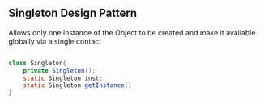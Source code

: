 Singleton Design Pattern
--------------------------------
Allows only one instance of the Object to be created and make it available globally via a single contact

```java

class Singleton{
    private Singleton();
    static Singleton inst;
    static Singleton getInstance()
}

